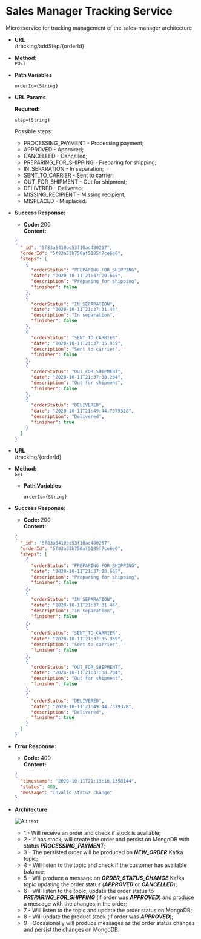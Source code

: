 # Sales Manager Tracking Service

Microsservice for tracking management of the sales-manager architecture

* **URL**\
/tracking/addStep/{orderId}

* **Method:**\
 `POST`
 
 *  **Path Variables**

     `orderId={String}`
 *  **URL Params**
  
     **Required:**
      
     `step={String}`
          
      Possible steps:
      * PROCESSING_PAYMENT - Processing payment;
      * APPROVED - Approved;
      * CANCELLED - Cancelled;
      * PREPARING_FOR_SHIPPING - Preparing for shipping;
      * IN_SEPARATION - In separation;
      * SENT_TO_CARRIER - Sent to carrier;
      * OUT_FOR_SHIPMENT - Out for shipment;
      * DELIVERED - Delivered;
      * MISSING_RECIPIENT - Missing recipient;
      * MISPLACED - Misplaced.
 * **Success Response:**
 
    * **Code:** 200 <br />
        **Content:**
    ```json
    {
      "_id": "5f83a5410bc53f10ac480257",
      "orderId": "5f83a53b750af5185f7ce6e6",
      "steps": [
        {
          "orderStatus": "PREPARING_FOR_SHIPPING",
          "date": "2020-10-11T21:37:20.665",
          "description": "Preparing for shipping",
          "finisher": false
        },
        {
          "orderStatus": "IN_SEPARATION",
          "date": "2020-10-11T21:37:31.44",
          "description": "In separation",
          "finisher": false
        },
        {
          "orderStatus": "SENT_TO_CARRIER",
          "date": "2020-10-11T21:37:35.959",
          "description": "Sent to carrier",
          "finisher": false
        },
        {
          "orderStatus": "OUT_FOR_SHIPMENT",
          "date": "2020-10-11T21:37:38.204",
          "description": "Out for shipment",
          "finisher": false
        },
        {
          "orderStatus": "DELIVERED",
          "date": "2020-10-11T21:49:44.7379328",
          "description": "Delivered",
          "finisher": true
        }
      ]
    }
    ```

* **URL**\
/tracking/{orderId}

* **Method:**\
 `GET`

  *  **Path Variables**

     `orderId={String}`
 * **Success Response:**

    * **Code:** 200 <br />
        **Content:**
    ```json
    {
      "_id": "5f83a5410bc53f10ac480257",
      "orderId": "5f83a53b750af5185f7ce6e6",
      "steps": [
        {
          "orderStatus": "PREPARING_FOR_SHIPPING",
          "date": "2020-10-11T21:37:20.665",
          "description": "Preparing for shipping",
          "finisher": false
        },
        {
          "orderStatus": "IN_SEPARATION",
          "date": "2020-10-11T21:37:31.44",
          "description": "In separation",
          "finisher": false
        },
        {
          "orderStatus": "SENT_TO_CARRIER",
          "date": "2020-10-11T21:37:35.959",
          "description": "Sent to carrier",
          "finisher": false
        },
        {
          "orderStatus": "OUT_FOR_SHIPMENT",
          "date": "2020-10-11T21:37:38.204",
          "description": "Out for shipment",
          "finisher": false
        },
        {
          "orderStatus": "DELIVERED",
          "date": "2020-10-11T21:49:44.7379328",
          "description": "Delivered",
          "finisher": true
        }
      ]
    }
    ```
    
* **Error Response:**

    * **Code:** 400 <br />
        **Content:** 
    ```json
    {
      "timestamp": "2020-10-11T21:13:16.1358144",
      "status": 400,
      "message": "Invalid status change"
    }
    ```
  
 * **Architecture:**
 
    ![Alt text](https://user-images.githubusercontent.com/51386403/95694559-0ef35880-0c09-11eb-9667-9ae838b4d40f.png "Architecture")
    * 1 - Will receive an order and check if stock is available;
    * 2 - If has stock, will create the order and persist on MongoDB with status ***PROCESSING_PAYMENT***;
    * 3 - The persisted order will be produced on ***NEW_ORDER*** Kafka topic;
    * 4 - Will listen to the topic and check if the customer has available balance;
    * 5 - Will produce a message on ***ORDER_STATUS_CHANGE*** Kafka topic updating the order status (***APPROVED*** or ***CANCELLED***);
    * 6 - Will listen to the topic, update the order status to ***PREPARING_FOR_SHIPPING*** (if order was ***APPROVED***)  and produce a message with the changes in the order;
    * 7 - Will listen to the topic and update the order status on MongoDB;
    * 8 - Will update the product stock (if order was ***APPROVED***);
    * 9 - Occasionally will produce messages as the order status changes and persist the changes on MongoDB.